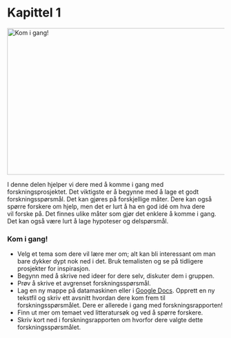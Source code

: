 Kapittel 1
=========

<a href="http://jekyll-hyde.no/holberg/wp-content/uploads/2015/01/pwvcbb.jpg"><img class="  wp-image-395 size-full alignnone" src="http://jekyll-hyde.no/holberg/wp-content/uploads/2015/01/pwvcbb.jpg" alt="Kom i gang!" width="512" height="340" /></a>

I denne delen hjelper vi dere med å komme i gang med forskningsprosjektet. Det viktigste er å begynne med å lage et godt forskningsspørsmål. Det kan gjøres på forskjellige måter. Dere kan også spørre forskere om hjelp, men det er lurt å ha en god idé om hva dere vil forske på. Det finnes ulike måter som gjør det enklere å komme i gang. Det kan også være lurt å lage hypoteser og delspørsmål.
<div class="panel callout radius">
<h3>Kom i gang!</h3>
<ul>
    <li>Velg et tema som dere vil lære mer om; alt kan bli interessant om man bare dykker dypt nok ned i det. Bruk temalisten og se på tidligere prosjekter for inspirasjon.</li>
    <li>Begynn med å skrive ned ideer for dere selv, diskuter dem i gruppen.</li>
    <li>Prøv å skrive et avgrenset forskningsspørsmål.</li>
    <li>Lag en ny mappe på datamaskinen eller i <a href="http://docs.google.com" target="_blank">Google Docs</a>. Opprett en ny tekstfil og skriv ett avsnitt hvordan dere kom frem til forskningsspørsmålet. Dere er allerede i gang med forskningsrapporten!</li>
    <li>Finn ut mer om temaet ved litteratursøk og ved å spørre forskere.</li>
    <li>Skriv kort ned i forskningsrapporten om hvorfor dere valgte dette forskningsspørsmålet.</li>
</ul>
</div>
